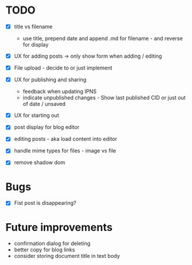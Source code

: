 # TODO
- [x] title vs filename
    - use title, prepend date and append .md for filename - and reverse for display
- [x] UX for adding posts -> only show form when adding / editing
- [x] File upload - decide to or just implement
- [x] UX for publishing and sharing
    - feedback when updating IPNS
    - indicate unpublished changes - Show last published CID or just out of date / unsaved
- [x] UX for starting out
- [x] post display for blog editor
- [x] editing posts - aka load content into editor
- [x] handle mime types for files - image vs file
- [x] remove shadow dom


# Bugs
- [x] Fist post is disappearing?


# Future improvements
- confirmation dialog for deleting
- better copy for blog links
- consider storing document title in text body
